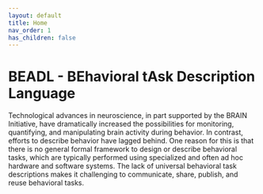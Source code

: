 ```yaml
---
layout: default
title: Home
nav_order: 1
has_children: false
---
```

# BEADL - BEhavioral tAsk Description Language
<!-- {: .no_toc}-->

Technological advances in neuroscience, in part supported by the BRAIN Initiative, have dramatically increased the possibilities for monitoring, quantifying, and  manipulating brain activity during behavior. In contrast, efforts to describe behavior have lagged behind. One reason for this is that there is no general formal framework to design or describe behavioral tasks, which are typically performed using specialized and often ad hoc hardware and software systems. The lack of universal behavioral task descriptions makes it challenging to communicate, share, publish, and reuse behavioral tasks.

<!--BEADL defines a universal framework to describe Behavioral Tasks.
{: .fs-9 }

Beadl Framework
{: .fs-6 .fw-300}

[Get started now](#getting-started){: .btn .btn-primary .fs-5 .mb-4 .mb-md-0 .mr-2} [View code on GitHub](https://github.com/BEADL/){: .btn .fs-5 .mb-4 .mb-md-0} -->